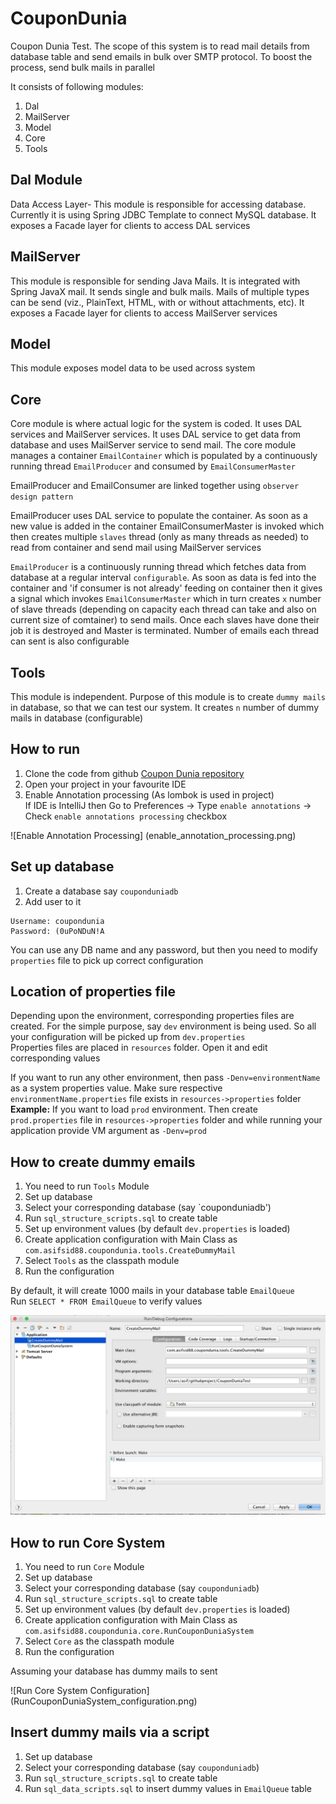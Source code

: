 # CouponDunia
Coupon Dunia Test. The scope of this system is to read mail details from database table and send 
emails in bulk over SMTP protocol. To boost the process, send bulk mails in parallel


It consists of following modules:  
1. Dal  
2. MailServer  
3. Model  
4. Core  
5. Tools  


Dal Module
----------
Data Access Layer- This module is responsible for accessing database. Currently it is using Spring JDBC Template 
to connect MySQL database. It exposes a Facade layer for clients to access DAL services

MailServer
----------
This module is responsible for sending Java Mails. It is integrated with Spring JavaX mail. It sends single 
and bulk mails. Mails of multiple types can be send (viz., PlainText, HTML, with or without attachments, etc). 
It exposes a Facade layer for clients to access MailServer services

Model
-----
This module exposes model data to be used across system

Core
----
Core module is where actual logic for the system is coded. It uses DAL services and MailServer services. It uses 
DAL service to get data from database and uses MailServer service to send mail. The core module manages a container 
`EmailContainer` which is populated by a continuously running thread `EmailProducer` and consumed by `EmailConsumerMaster` 

EmailProducer and EmailConsumer are linked together using `observer design pattern`

EmailProducer uses DAL service to populate the container. As soon as a new value is added in the container EmailConsumerMaster 
is invoked which then creates multiple `slaves` thread (only as many threads as needed) to read from container and 
send mail using MailServer services

`EmailProducer` is a continuously running thread which fetches data from database at a regular interval `configurable`. 
As soon as data is fed into the container and 'if consumer is not already' feeding on container then it gives a signal 
which invokes `EmailConsumerMaster` which in turn creates `x` number of slave threads (depending on capacity each thread can
take and also on current size of comtainer) to send mails. Once each slaves have done their job it is destroyed and Master is 
terminated. Number of emails each thread can sent is also configurable


Tools
-----
This module is independent. Purpose of this module is to create `dummy mails` in database, so that we can test our system. 
It creates `n` number of dummy mails in database (configurable)


How to run
----------
1. Clone the code from github [Coupon Dunia repository](git@github.com:asifsid88/CouponDunia.git)
2. Open your project in your favourite IDE 
3. Enable Annotation processing (As lombok is used in project)  
    If IDE is IntelliJ then Go to Preferences -> Type `enable annotations` -> Check `enable annotations processing` checkbox

![Enable Annotation Processing] (enable_annotation_processing.png)


Set up database
---------------
1. Create a database say `couponduniadb`
2. Add user to it  
```
Username: coupondunia    
Password: (0uPoNDuN!A  
```

You can use any DB name and any password, but then you need to modify `properties` file to pick up correct configuration

Location of properties file
---------------------------
Depending upon the environment, corresponding properties files are created. For the simple purpose, say `dev` environment is being used. So all your configuration will be picked up from `dev.properties`  
Properties files are placed in `resources` folder. Open it and edit corresponding values

If you want to run any other environment, then pass `-Denv=environmentName` as a system properties value. Make sure respective `environmentName.properties` file exists in `resources->properties` folder    
**Example:** If you want to load `prod` environment. Then create `prod.properties` file in `resources->properties` folder and while running your application provide VM argument as `-Denv=prod`

How to create dummy emails
--------------------------
1. You need to run `Tools` Module
2. Set up database
3. Select your corresponding database (say `couponduniadb')
4. Run `sql_structure_scripts.sql` to create table
5. Set up environment values (by default `dev.properties` is loaded)
6. Create application configuration with Main Class as `com.asifsid88.coupondunia.tools.CreateDummyMail`
7. Select `Tools` as the classpath module
8. Run the configuration


By default, it will create 1000 mails in your database table `EmailQueue`  
Run `SELECT * FROM EmailQueue` to verify values

![Create Dummy Email Configuration](/CreateDummyMail_configuration.png)


How to run Core System
----------------------
1. You need to run `Core` Module
2. Set up database
3. Select your corresponding database (say `couponduniadb`)
4. Run `sql_structure_scripts.sql` to create table
5. Set up environment values (by default `dev.properties` is loaded)
6. Create application configuration with Main Class as `com.asifsid88.coupondunia.core.RunCouponDuniaSystem`
7. Select `Core` as the classpath module
8. Run the configuration

Assuming your database has dummy mails to sent

![Run Core System Configuration] (RunCouponDuniaSystem_configuration.png)

Insert dummy mails via a script
-------------------------------
1. Set up database
2. Select your corresponding database (say `couponduniadb`)
4. Run `sql_structure_scripts.sql` to create table
5. Run `sql_data_scripts.sql` to insert dummy values in `EmailQueue` table







